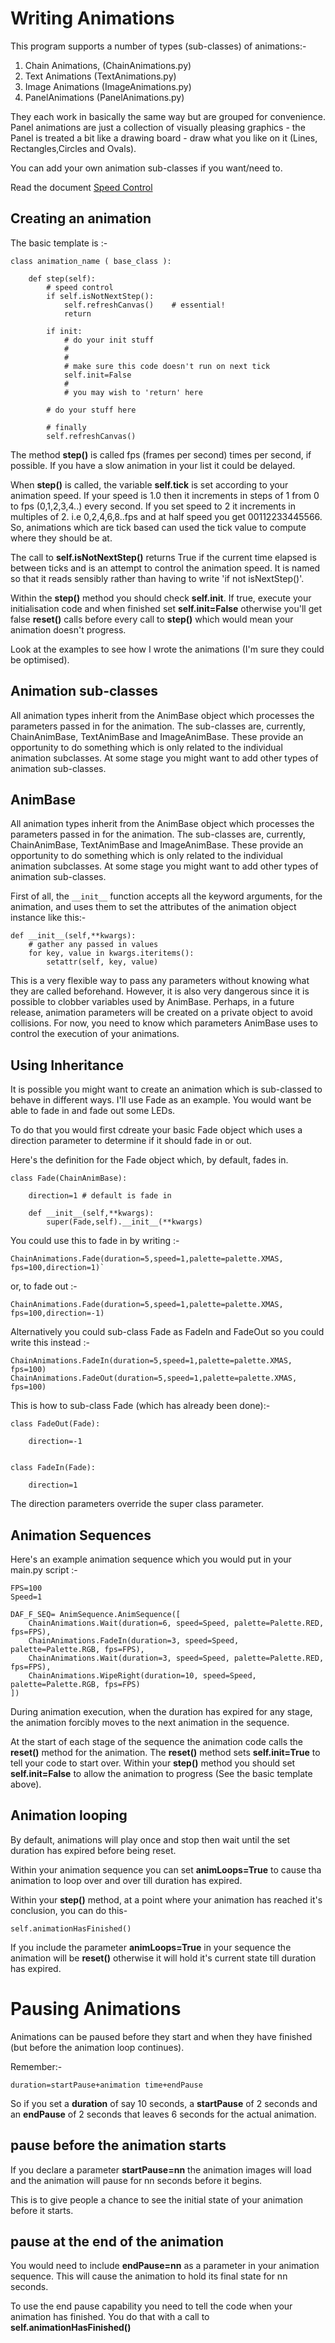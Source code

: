 # Writing Animations

This program supports a number of types (sub-classes) of animations:-

1. Chain Animations, (ChainAnimations.py)
2. Text Animations (TextAnimations.py)
3. Image Animations (ImageAnimations.py)
4. PanelAnimations (PanelAnimations.py) 

They each work in basically the same way but are grouped for convenience. Panel animations are just a collection of 
visually pleasing graphics - the Panel is treated a bit like a drawing board - draw what you like on it (Lines,
Rectangles,Circles and Ovals).

You can add your own animation sub-classes if you want/need to.

Read the document [Speed Control](SpeedControl.md)

## Creating an animation

The basic template is :-

    class animation_name ( base_class ):
        
        def step(self):
            # speed control
            if self.isNotNextStep():
                self.refreshCanvas()    # essential!
                return
                
            if init:
                # do your init stuff
                #
                #
                # make sure this code doesn't run on next tick
                self.init=False
                #
                # you may wish to 'return' here 
    
            # do your stuff here
            
            # finally
            self.refreshCanvas()
        
The method **step()** is called fps (frames per second) times per second, if possible. If you have a slow animation in 
your list it could be delayed.

When **step()** is called, the variable **self.tick** is set according to your animation speed. If your speed is 1.0 then
 it increments in steps of 1 from 0 to fps (0,1,2,3,4..) every second. If you set speed to 2 it increments in multiples of 2. i.e 0,2,4,6,8..fps
and at half speed you get 00112233445566. So, animations which are tick based can used the tick value to compute where they should be at.

The call to **self.isNotNextStep()** returns True if the current time elapsed is between ticks and is an attempt to 
control the animation speed. It is named so that it reads sensibly rather than having to write 'if not isNextStep()'.

Within the **step()** method you should check **self.init**. If true, execute your initialisation code and when 
finished set **self.init=False** otherwise you'll get false **reset()** calls before every call to **step()** which 
would mean your animation doesn't progress.

Look at the examples to see how I wrote the animations (I'm sure they could be optimised).


## Animation sub-classes
All animation types inherit from the AnimBase object which processes the parameters passed in for the animation. The sub-classes are, currently, ChainAnimBase, TextAnimBase and ImageAnimBase. These provide an opportunity to do something which is only related to the individual animation subclasses. At some stage you might want to add other types of animation sub-classes.  

## AnimBase

All animation types inherit from the AnimBase object which processes the parameters passed in for the animation. The sub-classes are, currently, ChainAnimBase, TextAnimBase and ImageAnimBase. These provide an opportunity to do something which is only related to the individual animation subclasses. At some stage you might want to add other types of animation sub-classes.  

First of all, the `__init__` function accepts all the keyword arguments, for the animation, and uses them to set the attributes of the animation object instance like this:-

    def __init__(self,**kwargs):
        # gather any passed in values
        for key, value in kwargs.iteritems():
            setattr(self, key, value)

This is a very flexible way to pass any parameters without knowing what they are called beforehand. However, it is also very dangerous since it is possible to clobber variables used by AnimBase.
Perhaps, in a future release, animation parameters will be created on a private object to avoid collisions. For now, you need to know which parameters AnimBase uses to control the execution of your animations.

## Using Inheritance

It is possible you might want to create an animation which is sub-classed to behave in different ways. I'll use Fade as an example. You would want be able to fade in and fade out some LEDs.

To do that you would first cdreate your basic Fade object which uses a direction parameter to determine if it should fade in or out.

Here's the definition for the Fade object which, by default, fades in.

    class Fade(ChainAnimBase):
    
        direction=1 # default is fade in
        
        def __init__(self,**kwargs):
            super(Fade,self).__init__(**kwargs)

You could use this to fade in by writing :-
    
    ChainAnimations.Fade(duration=5,speed=1,palette=palette.XMAS, fps=100,direction=1)`

or, to fade out :-
    
    ChainAnimations.Fade(duration=5,speed=1,palette=palette.XMAS, fps=100,direction=-1)
Alternatively you could sub-class Fade as FadeIn and FadeOut so you could write this instead :-
    
    ChainAnimations.FadeIn(duration=5,speed=1,palette=palette.XMAS, fps=100)
    ChainAnimations.FadeOut(duration=5,speed=1,palette=palette.XMAS, fps=100)

This is how to sub-class Fade (which has already been done):-
      
           
    class FadeOut(Fade):
    
        direction=-1
    

    class FadeIn(Fade):
    
        direction=1

The direction parameters override the super class parameter.


## Animation Sequences

Here's an example animation sequence which you would put in your main.py script :-

    FPS=100
    Speed=1
    
    DAF_F_SEQ= AnimSequence.AnimSequence([
        ChainAnimations.Wait(duration=6, speed=Speed, palette=Palette.RED, fps=FPS),
        ChainAnimations.FadeIn(duration=3, speed=Speed, palette=Palette.RGB, fps=FPS),
        ChainAnimations.Wait(duration=3, speed=Speed, palette=Palette.RED, fps=FPS),
        ChainAnimations.WipeRight(duration=10, speed=Speed, palette=Palette.RGB, fps=FPS)
    ])

During animation execution, when the duration has expired for any stage, the animation forcibly moves to the next 
animation in the sequence.

At the start of each stage of the sequence the animation code calls the **reset()** method for the animation. The 
**reset()** method sets **self.init=True** to tell your code to start over. Within your **step()** method you should 
set **self.init=False** to allow the animation to progress (See the basic template above).

## Animation looping

By default, animations will play once and stop then wait until the set duration has expired before being reset.

Within your animation sequence you can set **animLoops=True** to cause tha animation to loop over and over 
till duration has expired.

Within your **step()** method, at a point where your animation has reached it's conclusion, you can do this-

    self.animationHasFinished()
    
If you include the parameter **animLoops=True** in your sequence the animation will be **reset()** otherwise it will 
hold it's current state till duration has expired.

# Pausing Animations

Animations can be paused before they start and when they have finished (but before the animation loop continues).

Remember:-

    duration=startPause+animation time+endPause

So if you set a **duration** of say 10 seconds, a **startPause** of 2 seconds and an **endPause** of 2 seconds that leaves 6 
seconds for the actual animation.


## pause before the animation starts

If you declare a parameter **startPause=nn** the animation images will load and the animation will pause for nn 
seconds before it begins.

This is to give people a chance to see the initial state of your animation before it starts.

## pause at the end of the animation

You would need to include **endPause=nn** as a parameter in your animation sequence. This will cause the 
animation to hold its final state for nn seconds.

To use the end pause capability you need to tell the code when your animation has finished. You do that with a call to 
  **self.animationHasFinished()** 


